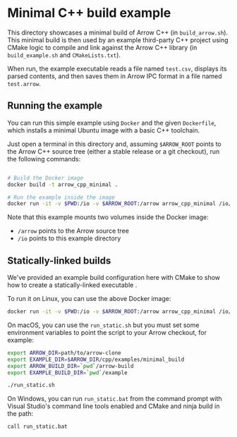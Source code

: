 <!---
  Licensed to the Apache Software Foundation (ASF) under one
  or more contributor license agreements.  See the NOTICE file
  distributed with this work for additional information
  regarding copyright ownership.  The ASF licenses this file
  to you under the Apache License, Version 2.0 (the
  "License"); you may not use this file except in compliance
  with the License.  You may obtain a copy of the License at

    http://www.apache.org/licenses/LICENSE-2.0

  Unless required by applicable law or agreed to in writing,
  software distributed under the License is distributed on an
  "AS IS" BASIS, WITHOUT WARRANTIES OR CONDITIONS OF ANY
  KIND, either express or implied.  See the License for the
  specific language governing permissions and limitations
  under the License.
-->

# Minimal C++ build example

This directory showcases a minimal build of Arrow C++ (in `build_arrow.sh`).
This minimal build is then used by an example third-party C++ project
using CMake logic to compile and link against the Arrow C++ library
(in `build_example.sh` and `CMakeLists.txt`).

When run, the example executable reads a file named `test.csv`,
displays its parsed contents, and then saves them in Arrow IPC format in
a file named `test.arrow`.

## Running the example

You can run this simple example using `Docker` and the given `Dockerfile`,
which installs a minimal Ubuntu image with a basic C++ toolchain.

Just open a terminal in this directory and, assuming `$ARROW_ROOT` points to
the Arrow C++ source tree (either a stable release or a git checkout), run
the following commands:

```bash

# Build the Docker image
docker build -t arrow_cpp_minimal .

# Run the example inside the image
docker run -it -v $PWD:/io -v $ARROW_ROOT:/arrow arrow_cpp_minimal /io/run.sh
```

Note that this example mounts two volumes inside the Docker image:
* `/arrow` points to the Arrow source tree
* `/io` points to this example directory

## Statically-linked builds

We've provided an example build configuration here with CMake to show how to
create a statically-linked executable .

To run it on Linux, you can use the above Docker image:

```bash
docker run -it -v $PWD:/io -v $ARROW_ROOT:/arrow arrow_cpp_minimal /io/run_static.sh
```

On macOS, you can use the `run_static.sh` but you must set some environment
variables to point the script to your Arrow checkout, for example:

```bash
export ARROW_DIR=path/to/arrow-clone
export EXAMPLE_DIR=$ARROW_DIR/cpp/examples/minimal_build
export ARROW_BUILD_DIR=`pwd`/arrow-build
export EXAMPLE_BUILD_DIR=`pwd`/example

./run_static.sh
```

On Windows, you can run `run_static.bat` from the command prompt with Visual
Studio's command line tools enabled and CMake and ninja build in the path:

```
call run_static.bat
```